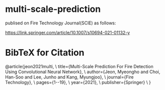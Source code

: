 # multi-scale-prediction
publised on Fire Technology Journal(SCIE) as follows:

https://link.springer.com/article/10.1007/s10694-021-01132-y

# BibTeX for Citation
@article{jeon2021multi, \\
  title={Multi-Scale Prediction For Fire Detection Using Convolutional Neural Network}, \\
  author={Jeon, Myeongho and Choi, Han-Soo and Lee, Junho and Kang, Myungjoo}, \\
  journal={Fire Technology}, \\
  pages={1--19}, \\
  year={2021}, \\
  publisher={Springer} \\
}
